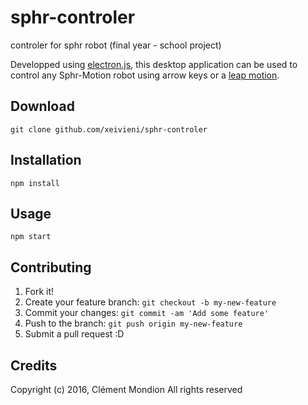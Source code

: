 # sphr-controler

controler for sphr robot (final year - school project)

Developped using [electron.js](http://electron.atom.io/), this desktop application can be used to control any Sphr-Motion robot using arrow keys or a [leap motion](https://www.leapmotion.com/).

## Download

```
git clone github.com/xeivieni/sphr-controler
```

## Installation

```
npm install
```
## Usage

```
npm start
```

## Contributing

1. Fork it!
2. Create your feature branch: `git checkout -b my-new-feature`
3. Commit your changes: `git commit -am 'Add some feature'`
4. Push to the branch: `git push origin my-new-feature`
5. Submit a pull request :D

## Credits
Copyright (c) 2016, Clément Mondion
All rights reserved
